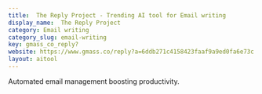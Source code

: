 ```yaml
---
title:  The Reply Project - Trending AI tool for Email writing
display_name:  The Reply Project
category: Email writing
category_slug: email-writing
key: gmass_co_reply?
website: https://www.gmass.co/reply?a=6ddb271c4158423faaf9a9ed0fa6e73c
layout: aitool
---
```


Automated email management boosting productivity.
